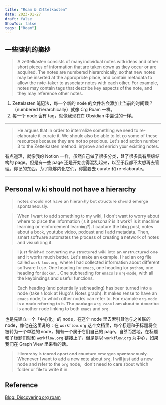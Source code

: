 ```yaml
---
title: "Roam & Zettelkasten"
date: 2023-01-27
draft: false
ShowToc: false
tags: ["Roam"]
---
```


## 一些随机的摘抄

> A zettelkasten consists of many individual notes with ideas and other short pieces of information that are taken down as they occur or are acquired. The notes are numbered hierarchically, so that new notes may be inserted at the appropriate place, and contain metadata to allow the note-taker to associate notes with each other. For example, notes may contain tags that describe key aspects of the note, and they may reference other notes.

1. Zettelasten 笔记法，每一个新的 node 的文件名会添加上当前的时间戳？（numbered hierarchically）就像 Org Roam 一样。
2. 每一个 node 会有 tag，就像我现在在 Obsidian 中尝试的一样。

---

> He argues that in order to internalize something we need to re-elaborate it, curate it. We should also be able to let go some of these resources because they are not so precious. Let's add action number 3 to the Zettelkasten method: improve and enrich your existing notes.

有点道理，就像我的 Notion 一样，虽然自己做了很多分类，建了很多具有层级结构的 page。但是有一些 page 还是开始变得混乱起来，以至于我都不太想再去管理。你记的东西，为了能够内化它们，你需要去 curate 和 re-elaborate。

---

## Personal wiki should not have a hierarchy

> notes should not have an hierarchy but structure should emerge spontaneously.

> When I want to add something to my wiki, I don't want to worry about where to place the information (is it personal? is it work? is it machine learning or reinforcement learning?). I capture the blog post, notes about a book, youtube video, podcast and I add metadata. Then, smart software automates the process of creating a network of notes and visualizing it.

> I just finished converting my structured wiki into an unstructured one and it works much better. Let's make an example. I had an org file called `workflow.org`, where I had collected information about different software I use. One heading for `emacs`, one heading for `python`, one heading for `docker`… One subheading for `emacs` is `org-mode`, with all the keybindings and useful functions.
> 
> Each heading (and potentially subheading) has been turned into a node (take a look at Hugo's Notes graph). It makes sense to have an `emacs` node, to which other nodes can refer to. For example `org-mode` is a node referring to it. The package `org-roam` I am about to describe is another node linking to both `emacs` and `org`.

也是先建立一个「中心化」的 node，在这个 node 里去索引其他与之关联的 node，像他在这里说的：在 `workflow.org` 这个文档里，每个标题和子标题将会被转为一个单独的 node，拥有一个属于它们自己的 page。自然而然地，在标题和子标题们就和 `workflow.org` 链接上了。但是是以 `workflow.org` 为中心，如果我们在 Graph View 里来看的话。

> Hierarchy is teared apart and structure emerges spontaneously. Whenever I want to add a new note about `org`, I will just add a new node and refer to the `org` node, I don't need to care about which folder or file to write it in.

## Reference

[Blog: Discovering org roam](https://www.lucacambiaghi.com/posts/discovering-org-roam.html)
